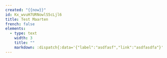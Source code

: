 ```yaml
---
created: "{{now}}"
id: Kx_wvuH7URNowlS5cLjl6
title: Test Maarten
french: false
elements:
  - type: text
    width: 3
    title: ""
    markdown: :dispatch{:data='{"label":"asdfasf","link":"asdfasdfa"}' type='button'}
---
```

